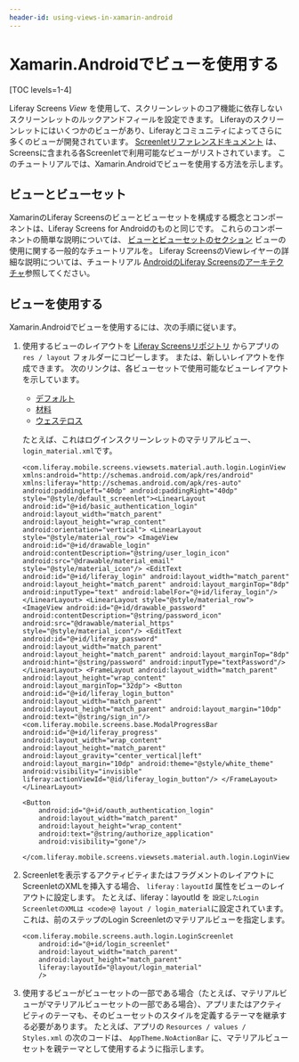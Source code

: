```yaml
---
header-id: using-views-in-xamarin-android
---
```


# Xamarin.Androidでビューを使用する

[TOC levels=1-4]

Liferay Screens *View* を使用して、スクリーンレットのコア機能に依存しないスクリーンレットのルックアンドフィールを設定できます。 Liferayのスクリーンレットにはいくつかのビューがあり、Liferayとコミュニティによってさらに多くのビューが開発されています。 [Screenletリファレンスドキュメント](/docs/7-1/reference/-/knowledge_base/r/screenlets-in-liferay-screens-for-android) は、Screensに含まれる各Screenletで利用可能なビューがリストされています。 このチュートリアルでは、Xamarin.Androidでビューを使用する方法を示します。

## ビューとビューセット

XamarinのLiferay Screensのビューとビューセットを構成する概念とコンポーネントは、Liferay Screens for Androidのものと同じです。 これらのコンポーネントの簡単な説明については、 [ビューとビューセットのセクション](/docs/7-1/tutorials/-/knowledge_base/t/using-views-in-android-screenlets#views-and-view-sets) ビューの使用に関する一般的なチュートリアルを。 Liferay ScreensのViewレイヤーの詳細な説明については、チュートリアル [AndroidのLiferay Screensのアーキテクチャ](/docs/7-1/tutorials/-/knowledge_base/t/architecture-of-liferay-screens-for-android)参照してください。

## ビューを使用する

Xamarin.Androidでビューを使用するには、次の手順に従います。

1.  使用するビューのレイアウトを [Liferay Screensリポジトリ](https://github.com/liferay/liferay-screens) からアプリの `res / layout` フォルダーにコピーします。 または、新しいレイアウトを作成できます。 次のリンクは、各ビューセットで使用可能なビューレイアウトを示しています。

      - [デフォルト](https://github.com/liferay/liferay-screens/tree/master/android/library/src/main/res/layout)
      - [材料](https://github.com/liferay/liferay-screens/tree/master/android/viewsets/material/src/main/res/layout)
      - [ウェステロス](https://github.com/liferay/liferay-screens/tree/master/android/viewsets/westeros/src/main/res/layout)

    たとえば、これはログインスクリーンレットのマテリアルビュー、 `login_material.xml`です。

        <com.liferay.mobile.screens.viewsets.material.auth.login.LoginView xmlns:android="http://schemas.android.com/apk/res/android" xmlns:liferay="http://schemas.android.com/apk/res-auto" android:paddingLeft="40dp" android:paddingRight="40dp" style="@style/default_screenlet"><LinearLayout android:id="@+id/basic_authentication_login" android:layout_width="match_parent" android:layout_height="wrap_content" android:orientation="vertical"> <LinearLayout style="@style/material_row"> <ImageView android:id="@+id/drawable_login" android:contentDescription="@string/user_login_icon" android:src="@drawable/material_email" style="@style/material_icon"/> <EditText android:id="@+id/liferay_login" android:layout_width="match_parent" android:layout_height="match_parent" android:layout_marginTop="8dp" android:inputType="text" android:labelFor="@+id/liferay_login"/> </LinearLayout> <LinearLayout style="@style/material_row"> <ImageView android:id="@+id/drawable_password" android:contentDescription="@string/password_icon" android:src="@drawable/material_https" style="@style/material_icon"/> <EditText android:id="@+id/liferay_password" android:layout_width="match_parent" android:layout_height="match_parent" android:layout_marginTop="8dp" android:hint="@string/password" android:inputType="textPassword"/> </LinearLayout> <FrameLayout android:layout_width="match_parent" android:layout_height="wrap_content" android:layout_marginTop="32dp"> <Button android:id="@+id/liferay_login_button" android:layout_width="match_parent" android:layout_height="match_parent" android:layout_margin="10dp" android:text="@string/sign_in"/> <com.liferay.mobile.screens.base.ModalProgressBar android:id="@+id/liferay_progress" android:layout_width="wrap_content" android:layout_height="match_parent" android:layout_gravity="center_vertical|left" android:layout_margin="10dp" android:theme="@style/white_theme" android:visibility="invisible" liferay:actionViewId="@id/liferay_login_button"/> </FrameLayout> </LinearLayout> 

        <Button
            android:id="@+id/oauth_authentication_login"
            android:layout_width="match_parent"
            android:layout_height="wrap_content"
            android:text="@string/authorize_application"
            android:visibility="gone"/>
    
        </com.liferay.mobile.screens.viewsets.material.auth.login.LoginView>

2.  Screenletを表示するアクティビティまたはフラグメントのレイアウトにScreenletのXMLを挿入する場合、 `liferay：layoutId` 属性をビューのレイアウトに設定します。 たとえば、liferay：layoutId</code> を `設定したLogin ScreenletのXMLは <code>@ layout / login_material`に設定されています。これは、前のステップのLogin Screenletのマテリアルビューを指定します。
   
        <com.liferay.mobile.screens.auth.login.LoginScreenlet
            android:id="@+id/login_screenlet"
            android:layout_width="match_parent"
            android:layout_height="match_parent"
            liferay:layoutId="@layout/login_material"
            />

3.  使用するビューがビューセットの一部である場合（たとえば、マテリアルビューがマテリアルビューセットの一部である場合）、アプリまたはアクティビティのテーマも、そのビューセットのスタイルを定義するテーマを継承する必要があります。 たとえば、アプリの `Resources / values / Styles.xml` の次のコードは、 `AppTheme.NoActionBar` に、マテリアルビューセットを親テーマとして使用するように指示します。<resources> <style name="AppTheme.NoActionBar" parent="material_theme">
                <item name="colorPrimary">@color/colorPrimary</item>
                <item name="colorPrimaryDark">@color/colorPrimaryDark</item>
                <item name="colorAccent">@color/colorAccent</item>
        
                <item name="windowActionBar">false</item>
                <item name="windowNoTitle">true</item>
            </style>
            ... </resources> 

    To use the Default or Westeros View Set, inherit `default_theme` or `westeros_theme`, respectively.

驚くばかり\！ これで、ビューを使用してXamarin.Androidスクリーンレットをスプルースする方法がわかりました。

## 関連トピック

[Liferay画面用のXamarinプロジェクトの準備](/docs/7-1/tutorials/-/knowledge_base/t/preparing-xamarin-projects-for-liferay-screens)

[Xamarinアプリでスクリーンレットを使用する](/docs/7-1/tutorials/-/knowledge_base/t/using-screenlets-in-xamarin-apps)

[Xamarin.iOSでテーマを使用する](/docs/7-1/tutorials/-/knowledge_base/t/using-themes-in-xamarin-ios)

[Xamarinのビューとテーマを作成する](/docs/7-1/tutorials/-/knowledge_base/t/creating-xamarin-views-and-themes)

[XamarinのLiferay画面のトラブルシューティングとFAQ](/docs/7-1/tutorials/-/knowledge_base/t/liferay-screens-for-xamarin-troubleshooting-and-faqs)
